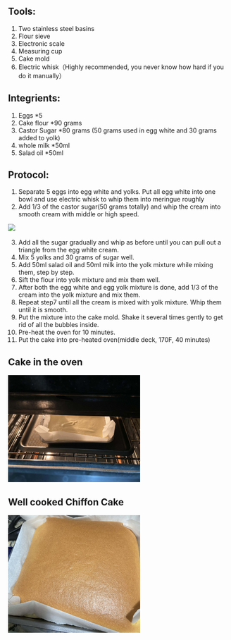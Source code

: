 ## Tools:
  1. Two stainless steel basins
  2. Flour sieve
  3. Electronic scale
  4. Measuring cup
  5. Cake mold
  6. Electric whisk（Highly recommended, you never know how hard if you do it manually）
  
## Integrients:
  1. Eggs            *5
  2. Cake flour      *90 grams
  3. Castor Sugar    *80 grams       (50 grams used in egg white and 30 grams added to yolk)
  4. whole milk      *50ml
  5. Salad oil       *50ml
  
## Protocol:
  1. Separate 5 eggs into egg white and yolks. Put all egg white into one bowl and use electric whisk to whip them into meringue roughly
  2. Add 1/3 of the castor sugar(50 grams totally) and whip the cream into smooth cream with middle or high speed. 
  
  <img src="https://github.com/ShengyanJin/Leisure-Time-Recipe/blob/master/Whipping-Cream.gif" width=300>
  
  3. Add all the sugar gradually and whip as before until you can pull out a triangle from the egg white cream.
  4. Mix 5 yolks and 30 grams of sugar well.
  5. Add 50ml salad oil and 50ml milk into the yolk mixture while mixing them, step by step.
  6. Sift the flour into yolk mixture and mix them well.
  7. After both the egg white and egg yolk mixture is done, add 1/3 of the cream into the yolk mixture and mix them. 
  8. Repeat step7 until all the cream is mixed with yolk mixture. Whip them until it is smooth.
  9. Put the mixture into the cake mold. Shake it several times gently to get rid of all the bubbles inside.
  10. Pre-heat the oven for 10 minutes.
  11. Put the cake into pre-heated oven(middle deck, 170F, 40 minutes)
  
 ## Cake in the oven
 
 <img src="https://github.com/ShengyanJin/Leisure-Time-Recipe/blob/master/Cake in the oven.jpg" width=300>
 
 ## Well cooked Chiffon Cake
 
 <img src="https://github.com/ShengyanJin/Leisure-Time-Recipe/blob/master/cake.jpg" width=300>
